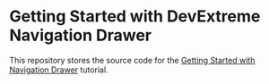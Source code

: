 # Getting Started with DevExtreme Navigation Drawer

This repository stores the source code for the [Getting Started with Navigation Drawer](https://js.devexpress.com/Documentation/Guide/UI_Components/Drawer/Getting_Started_with_Navigation_Drawer/) tutorial. 
